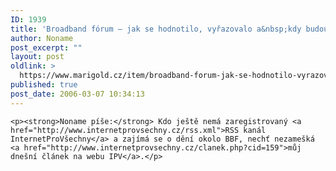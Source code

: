```yaml
---
ID: 1939
title: 'Broadband fórum – jak se hodnotilo, vyřazovalo a&nbsp;kdy budou peníze'
author: Noname
post_excerpt: ""
layout: post
oldlink: >
  https://www.marigold.cz/item/broadband-forum-jak-se-hodnotilo-vyrazovalo-a-kdy-budou-penize
published: true
post_date: 2006-03-07 10:34:13
---
```

	<p><strong>Noname píše:</strong> Kdo ještě nemá zaregistrovaný <a href="http://www.internetprovsechny.cz/rss.xml">RSS kanál InternetProVšechny</a> a zajímá se o dění okolo BBF, nechť nezamešká <a href="http://www.internetprovsechny.cz/clanek.php?cid=159">můj dnešní článek na webu IPV</a>.</p>